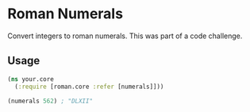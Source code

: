 # Roman Numerals

Convert integers to roman numerals. This was part of a code challenge.

## Usage

``` clojure
(ns your.core
  (:require [roman.core :refer [numerals]]))

(numerals 562) ; "DLXII"
```
